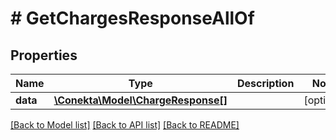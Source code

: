 # # GetChargesResponseAllOf

## Properties

Name | Type | Description | Notes
------------ | ------------- | ------------- | -------------
**data** | [**\Conekta\Model\ChargeResponse[]**](ChargeResponse.md) |  | [optional]

[[Back to Model list]](../../README.md#models) [[Back to API list]](../../README.md#endpoints) [[Back to README]](../../README.md)
